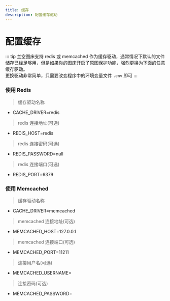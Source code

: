 ```yaml
---
title: 缓存
description: 配置缓存驱动
---
```


# 配置缓存

::: tip
兰空图床支持 redis 或 memcached 作为缓存驱动，通常情况下默认的文件储存已经足够用，但是如果你的图床开启了原图保护功能，强烈更换为下面的任意缓存驱动。  
更换驱动非常简单，只需要改变程序中的环境变量文件 `.env` 即可
:::

### 使用 Redis
> 缓存驱动名称
- CACHE_DRIVER=redis
> redis 连接地址(可选)
- REDIS_HOST=redis
> redis 连接密码(可选)
- REDIS_PASSWORD=null
> redis 连接端口(可选)
- REDIS_PORT=6379

### 使用 Memcached
> 缓存驱动名称
- CACHE_DRIVER=memcached
> memcached 连接地址(可选)
- MEMCACHED_HOST=127.0.0.1
> memcached 连接端口(可选)
- MEMCACHED_PORT=11211
> 连接用户名(可选)
- MEMCACHED_USERNAME=
> 连接密码(可选)
- MEMCACHED_PASSWORD=

